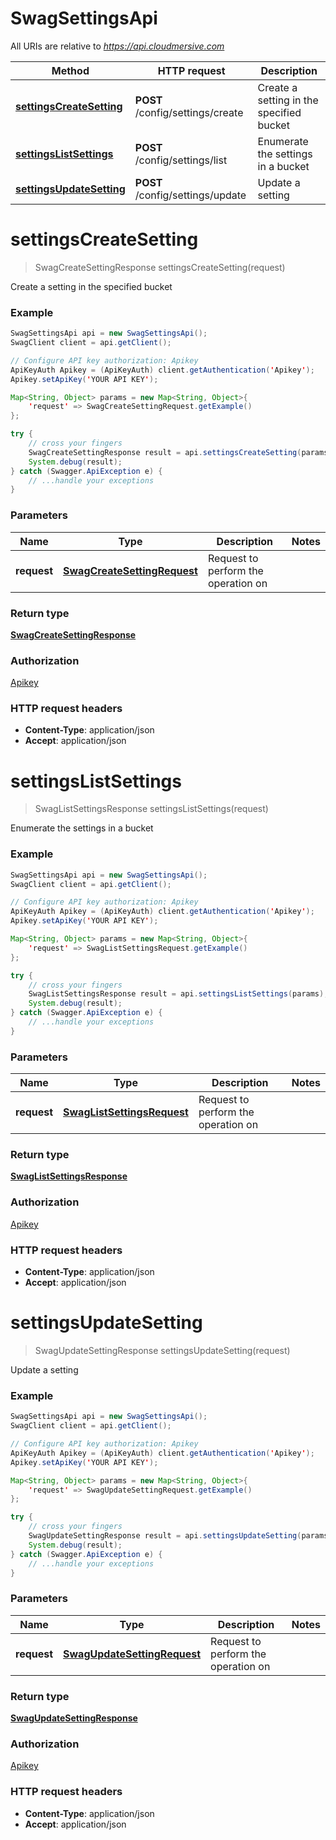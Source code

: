 # SwagSettingsApi

All URIs are relative to *https://api.cloudmersive.com*

Method | HTTP request | Description
------------- | ------------- | -------------
[**settingsCreateSetting**](SwagSettingsApi.md#settingsCreateSetting) | **POST** /config/settings/create | Create a setting in the specified bucket
[**settingsListSettings**](SwagSettingsApi.md#settingsListSettings) | **POST** /config/settings/list | Enumerate the settings in a bucket
[**settingsUpdateSetting**](SwagSettingsApi.md#settingsUpdateSetting) | **POST** /config/settings/update | Update a setting


<a name="settingsCreateSetting"></a>
# **settingsCreateSetting**
> SwagCreateSettingResponse settingsCreateSetting(request)

Create a setting in the specified bucket

### Example
```java
SwagSettingsApi api = new SwagSettingsApi();
SwagClient client = api.getClient();

// Configure API key authorization: Apikey
ApiKeyAuth Apikey = (ApiKeyAuth) client.getAuthentication('Apikey');
Apikey.setApiKey('YOUR API KEY');

Map<String, Object> params = new Map<String, Object>{
    'request' => SwagCreateSettingRequest.getExample()
};

try {
    // cross your fingers
    SwagCreateSettingResponse result = api.settingsCreateSetting(params);
    System.debug(result);
} catch (Swagger.ApiException e) {
    // ...handle your exceptions
}
```

### Parameters

Name | Type | Description  | Notes
------------- | ------------- | ------------- | -------------
 **request** | [**SwagCreateSettingRequest**](SwagCreateSettingRequest.md)| Request to perform the operation on |

### Return type

[**SwagCreateSettingResponse**](SwagCreateSettingResponse.md)

### Authorization

[Apikey](../README.md#Apikey)

### HTTP request headers

 - **Content-Type**: application/json
 - **Accept**: application/json

<a name="settingsListSettings"></a>
# **settingsListSettings**
> SwagListSettingsResponse settingsListSettings(request)

Enumerate the settings in a bucket

### Example
```java
SwagSettingsApi api = new SwagSettingsApi();
SwagClient client = api.getClient();

// Configure API key authorization: Apikey
ApiKeyAuth Apikey = (ApiKeyAuth) client.getAuthentication('Apikey');
Apikey.setApiKey('YOUR API KEY');

Map<String, Object> params = new Map<String, Object>{
    'request' => SwagListSettingsRequest.getExample()
};

try {
    // cross your fingers
    SwagListSettingsResponse result = api.settingsListSettings(params);
    System.debug(result);
} catch (Swagger.ApiException e) {
    // ...handle your exceptions
}
```

### Parameters

Name | Type | Description  | Notes
------------- | ------------- | ------------- | -------------
 **request** | [**SwagListSettingsRequest**](SwagListSettingsRequest.md)| Request to perform the operation on |

### Return type

[**SwagListSettingsResponse**](SwagListSettingsResponse.md)

### Authorization

[Apikey](../README.md#Apikey)

### HTTP request headers

 - **Content-Type**: application/json
 - **Accept**: application/json

<a name="settingsUpdateSetting"></a>
# **settingsUpdateSetting**
> SwagUpdateSettingResponse settingsUpdateSetting(request)

Update a setting

### Example
```java
SwagSettingsApi api = new SwagSettingsApi();
SwagClient client = api.getClient();

// Configure API key authorization: Apikey
ApiKeyAuth Apikey = (ApiKeyAuth) client.getAuthentication('Apikey');
Apikey.setApiKey('YOUR API KEY');

Map<String, Object> params = new Map<String, Object>{
    'request' => SwagUpdateSettingRequest.getExample()
};

try {
    // cross your fingers
    SwagUpdateSettingResponse result = api.settingsUpdateSetting(params);
    System.debug(result);
} catch (Swagger.ApiException e) {
    // ...handle your exceptions
}
```

### Parameters

Name | Type | Description  | Notes
------------- | ------------- | ------------- | -------------
 **request** | [**SwagUpdateSettingRequest**](SwagUpdateSettingRequest.md)| Request to perform the operation on |

### Return type

[**SwagUpdateSettingResponse**](SwagUpdateSettingResponse.md)

### Authorization

[Apikey](../README.md#Apikey)

### HTTP request headers

 - **Content-Type**: application/json
 - **Accept**: application/json

